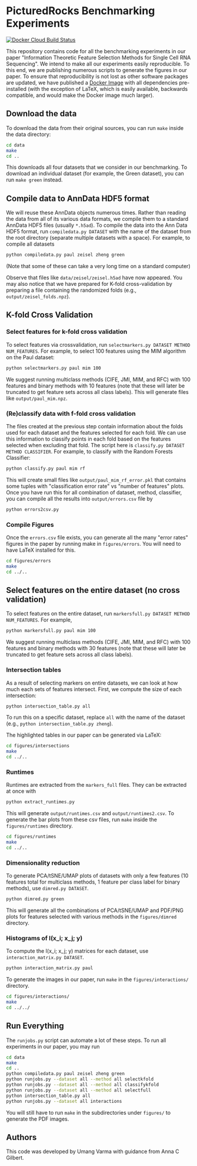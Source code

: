 # PicturedRocks Benchmarking Experiments

[![Docker Cloud Build Status](https://img.shields.io/docker/cloud/build/umangv/picturedrocksbenchmarks.svg)](https://cloud.docker.com/repository/docker/umangv/picturedrocksbenchmarks)

This repository contains code for all the benchmarking experiments in our paper "Information Theoretic Feature Selection Methods for Single Cell RNA Sequencing".  We intend to make all our experiments easily reproducible. To this end, we are publishing numerous scripts to generate the figures in our paper. To ensure that reproducibility is not lost as other software packages are updated, we have published a [Docker Image](https://cloud.docker.com/repository/docker/umangv/picturedrocksbenchmarks) with all dependencies pre-installed (with the exception of LaTeX, which is easily available, backwards compatible, and would make the Docker image much larger).

## Download the data

To download the data from their original sources, you can run `make` inside the data directory:

```bash
cd data
make
cd ..
```
This downloads all four datasets that we consider in our benchmarking. To download an individual dataset (for example, the Green dataset), you can run `make green` instead.

## Compile data to AnnData HDF5 format

We will reuse these AnnData objects numerous times. Rather than reading the data from all of its various data formats, we compile them to a standard AnnData HDF5 files (usually `*.h5ad`). To compile the data into the Ann Data HDF5 format, run `compiledata.py DATASET` with the name of the dataset from the root directory (separate multiple datasets with a space). For example, to compile all datasets

```bash
python compiledata.py paul zeisel zheng green
```
 (Note that some of these can take a very long time on a standard computer)

Observe that files like `data/zeisel/zeisel.h5ad` have now appeared. You may also notice that we have prepared for K-fold cross-validation by preparing a file containing the randomized folds (e.g., `output/zeisel_folds.npz`).

## K-fold Cross Validation

### Select features for k-fold cross validation

To select features via crossvalidation, run `selectmarkers.py DATASET METHOD NUM_FEATURES`. For example, to select 100 features using the MIM algorithm on the Paul dataset:
```bash
python selectmarkers.py paul mim 100
```
We suggest running multiclass methods (CIFE, JMI, MIM, and RFC) with 100 features and binary methods with 10 features (note that these will later be truncated to get feature sets across all class labels). This will generate files like `output/paul_mim.npz`.

### (Re)classify data with f-fold cross validation
The files created at the previous step contain information about the folds used for each dataset and the features selected for each fold. We can use this information to classify points in each fold based on the features selected when excluding that fold. The script here is `classify.py DATASET METHOD CLASSIFIER`. For example, to classify with the Random Forests Classifier:
```bash
python classify.py paul mim rf
```
This will create small files like `output/paul_mim_rf_error.pkl` that contains some tuples with "classification error rate" vs "number of features" plots. Once you have run this for all combination of dataset, method, classifier, you can compile all the results into `output/errors.csv` file by
```bash
python errors2csv.py
```

### Compile Figures

Once the `errors.csv` file exists, you can generate all the many "error rates" figures in the paper by running make in `figures/errors`. You will need to have LaTeX installed for this.

```bash
cd figures/errors
make
cd ../..
```

## Select features on the entire dataset (no cross validation)

To select features on the entire dataset, run `markersfull.py DATASET METHOD NUM_FEATURES`. For example,
```bash
python markersfull.py paul mim 100
```
We suggest running multiclass methods (CIFE, JMI, MIM, and RFC) with 100 features and binary methods with 30 features (note that these will later be truncated to get feature sets across all class labels).

### Intersection tables
As a result of selecting markers on entire datasets, we can look at how much each sets of features intersect. First, we compute the size of each intersection:

```bash
python intersection_table.py all
```
To run this on a specific dataset, replace `all` with the name of the dataset (e.g., `python intersection_table.py zheng`).

The highlighted tables in our paper can be generated via LaTeX:
```bash
cd figures/intersections
make
cd ../..
```

### Runtimes
Runtimes are extracted from the `markers_full` files. They can be extracted at once with
```bash
python extract_runtimes.py
```

This will generate `output/runtimes.csv` and `output/runtimes2.csv`. To generate the bar plots from these csv files, run `make` inside the `figures/runtimes` directory.

```bash
cd figures/runtimes
make
cd ../..
```

### Dimensionality reduction
To generate PCA/tSNE/UMAP plots of datasets with only a few features (10 features total for multiclass methods, 1 feature per class label for binary methods), use `dimred.py DATASET`.

```bash
python dimred.py green
```

This will generate all the combinations of PCA/tSNE/UMAP and PDF/PNG plots for features selected with various methods in the `figures/dimred` directory.

### Histograms of I(x_i; x_j; y)
To compute the I(x_i; x_j; y) matrices for each dataset, use `interaction_matrix.py DATASET`.

```bash
python interaction_matrix.py paul
```

To generate the images in our paper, run `make` in the `figures/interactions/` directory.

```bash
cd figures/interactions/
make
cd ../../
```

## Run Everything

The `runjobs.py` script can automate a lot of these steps. To run all experiments in our paper, you may run
```bash
cd data
make
cd ..
python compiledata.py paul zeisel zheng green
python runjobs.py --dataset all --method all selectkfold
python runjobs.py --dataset all --method all classifykfold
python runjobs.py --dataset all --method all selectfull
python intersection_table.py all
python runjobs.py --dataset all interactions
```

You will still have to run `make` in the subdirectories under `figures/` to generate the PDF images.

## Authors
This code was developed by Umang Varma with guidance from Anna C Gilbert. 
